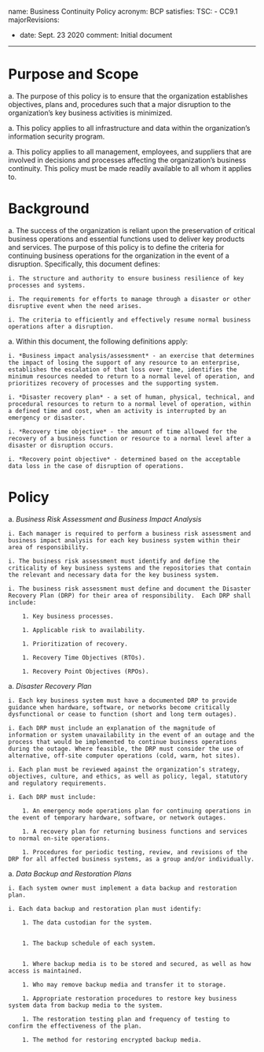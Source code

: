 name: Business Continuity Policy
acronym: BCP
satisfies:
  TSC:
    - CC9.1
majorRevisions:
  - date: Sept. 23 2020
    comment: Initial document
---


# Purpose and Scope

a.  The purpose of this policy is to ensure that the organization establishes objectives, plans and, procedures such that a major disruption to the organization’s key business activities is minimized.  

a. This policy applies to all infrastructure and data within the organization’s information security program.

a. This policy applies to all management, employees, and suppliers that are involved in decisions and processes affecting the organization’s business continuity. This policy must be made readily available to all whom it applies to.

# Background

a.  The success of the organization is reliant upon the preservation of critical business operations and essential functions used to deliver key products and services. The purpose of this policy is to define the criteria for continuing business operations for the organization in the event of a disruption. Specifically, this document defines:

    i. The structure and authority to ensure business resilience of key processes and systems.

    i. The requirements for efforts to manage through a disaster or other disruptive event when the need arises. 

    i. The criteria to efficiently and effectively resume normal business operations after a disruption.

a.  Within this document, the following definitions apply: 

    i. *Business impact analysis/assessment* - an exercise that determines the impact of losing the support of any resource to an enterprise, establishes the escalation of that loss over time, identifies the minimum resources needed to return to a normal level of operation, and prioritizes recovery of processes and the supporting system. 

    i. *Disaster recovery plan* - a set of human, physical, technical, and procedural resources to return to a normal level of operation, within a defined time and cost, when an activity is interrupted by an emergency or disaster. 
    
    i. *Recovery time objective* - the amount of time allowed for the recovery of a business function or resource to a normal level after a disaster or disruption occurs. 
    
    i. *Recovery point objective* - determined based on the acceptable data loss in the case of disruption of operations. 

# Policy

a.  *Business Risk Assessment and Business Impact Analysis*

    i. Each manager is required to perform a business risk assessment and business impact analysis for each key business system within their area of responsibility. 

    i. The business risk assessment must identify and define the criticality of key business systems and the repositories that contain the relevant and necessary data for the key business system. 

    i. The business risk assessment must define and document the Disaster Recovery Plan (DRP) for their area of responsibility.  Each DRP shall include:
    
        1. Key business processes.
        
        1. Applicable risk to availability.

        1. Prioritization of recovery.

        1. Recovery Time Objectives (RTOs).

        1. Recovery Point Objectives (RPOs).

a.  *Disaster Recovery Plan*

    i. Each key business system must have a documented DRP to provide guidance when hardware, software, or networks become critically dysfunctional or cease to function (short and long term outages).

    i. Each DRP must include an explanation of the magnitude of information or system unavailability in the event of an outage and the process that would be implemented to continue business operations during the outage. Where feasible, the DRP must consider the use of alternative, off-site computer operations (cold, warm, hot sites).

    i. Each plan must be reviewed against the organization’s strategy, objectives, culture, and ethics, as well as policy, legal, statutory and regulatory requirements.

    i. Each DRP must include:

        1. An emergency mode operations plan for continuing operations in the event of temporary hardware, software, or network outages.

        1. A recovery plan for returning business functions and services to normal on-site operations. 

        1. Procedures for periodic testing, review, and revisions of the DRP for all affected business systems, as a group and/or individually.

a.  *Data Backup and Restoration Plans*

    i. Each system owner must implement a data backup and restoration plan. 

    i. Each data backup and restoration plan must identify:

        1. The data custodian for the system.


        1. The backup schedule of each system.


        1. Where backup media is to be stored and secured, as well as how access is maintained.

        1. Who may remove backup media and transfer it to storage.

        1. Appropriate restoration procedures to restore key business system data from backup media to the system.
 
        1. The restoration testing plan and frequency of testing to confirm the effectiveness of the plan. 

        1. The method for restoring encrypted backup media. 
